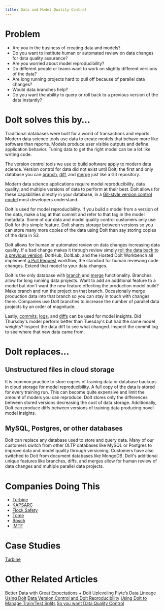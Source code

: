 ```yaml
---
title: Data and Model Quality Control
---
```


# Problem

* Are you in the business of creating data and models? 
* Do you want to institute human or automated review on data changes for data quality assurance?
* Are you worried about model reproducibility? 
* Do different people or teams want to work on slightly different versions of the data? 
* Are long running projects hard to pull off because of parallel data changes? 
* Would data branches help?
* Do you want the ability to query or roll back to a previous version of the data instantly?

# Dolt solves this by…

Traditional databases were built for a world of transactions and reports. Modern data science tools use data to create models that behave more like software than reports. Models produce user visible outputs and define application behavior. Tuning data to get the right model can be a lot like writing code.

The version control tools we use to build software apply to modern data science. Version control for data did not exist until Dolt, the first and only database you can [branch](../../concepts/dolt/git/branch.md), [diff](../../concepts/dolt/git/diff.md), and [merge](../../concepts/dolt/git/merge.md) just like a Git repository.

Modern data science applications require model reproducibility, data quality, and multiple versions of data to perform at their best. Dolt allows for these capabilities directly in your database, in a [Git-style version control model](../../concepts/dolt/git/README.md) most developers understand.

Dolt is used for model reproducibility. If you build a model from a version of the data, make a tag at that commit and refer to that tag in the model metadata. Some of our data and model quality control customers only use Dolt for this simple feature. Dolt shares storage between versions so you can store many more copies of the data using Dolt than say storing copies of the data in S3. 

Dolt allows for human or automated review on data changes increasing data quality. If a bad change makes it through review simply [roll the data back to a previous version](https://www.dolthub.com/blog/2022-09-23-dolt-rollback-options/). DoltHub, DoltLab, and the Hosted Dolt Workbench all implement [a Pull Request](../../concepts/dolthub/prs.md) workflow, the standard for human reviewing code changes. Extend that model to your data changes.

Dolt is the only database with [branch](../../concepts/dolt/git/branch.md) and [merge](../../concepts/dolt/git/merge.md) functionality. Branches allow for long running data projects. Want to add an additional feature to a model but don't want the new feature effecting the production model build? Make branch and run the project on that branch. Occasionally merge production data into that branch so you can stay in touch with changes there. Companies use Dolt branches to increase the number of parallel data projects by an order of magnitude.

Lastly, [commits](../../concepts/dolt/git/commits.md), [logs](../../concepts/dolt/git/log.md), and [diffs](../../concepts/dolt/git/diff.md) can be used for model insights. Did Thursday's model perform better than Tuesday's but had the same model weights? Inspect the data diff to see what changed. Inspect the commit log to see where that new data came from.

# Dolt replaces...

## Unstructured files in cloud storage

It is common practice to store copies of training data or database backups in cloud storage for model reproducibility. A full copy of the data is stored for every training run. This can become quite expensive and limit the amount of models you can reproduce. Dolt stores only the differences between stored versions decreasing the cost of data storage. Additionally, Dolt can produce diffs between versions of training data producing novel model insights.

## MySQL, Postgres, or other databases

Dolt can replace any database used to store and query data. Many of our customers switch from other OLTP databases like MySQL or Postgres to improve data and model quality through versioning. Customers have also switched to Dolt from document databases like MongoDB. Dolt's additional unique features like branches, diffs, and merges allow for human review of data changes and multiple parallel data projects.

# Companies Doing This

* [Turbine](https://turbine.ai/)
* [KAPSARC](https://www.kapsarc.org/) 
* [Flock Safety](https://www.flocksafety.com/) 
* [Tome](https://www.tome.com/) 
* [Bosch](https://www.bosch-home.com/) 
* [IMTF](https://imtf.com/)

# Case Studies

[Turbine](https://www.dolthub.com/blog/2022-08-17-dolt-turbine/)

# Other Related Articles

[Better Data with Great Expectations + Dolt](https://www.dolthub.com/blog/2021-06-15-great-expectations-plus-dolt/)
[Upleveling Flyte’s Data Lineage Using Dolt](https://www.dolthub.com/blog/2021-06-04-flyte-dolt-plugin/)
[Data Version Control and Dolt Reproducibility](https://www.dolthub.com/blog/2021-04-16-dolt-dvc/)
[Using Dolt to Manage Train/Test Splits](https://www.dolthub.com/blog/2020-05-11-dolt-manage-train-test-splits/)
[So you want Data Quality Control](https://www.dolthub.com/blog/2022-11-23-data-quality-control/)
